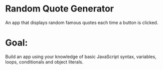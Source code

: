 # Random Quote Generator
 An app that displays random famous quotes each time a button is clicked.

 # Goal:
 Build an app using your knowledge of basic JavaScript syntax, variables, loops, conditionals and object literals.
